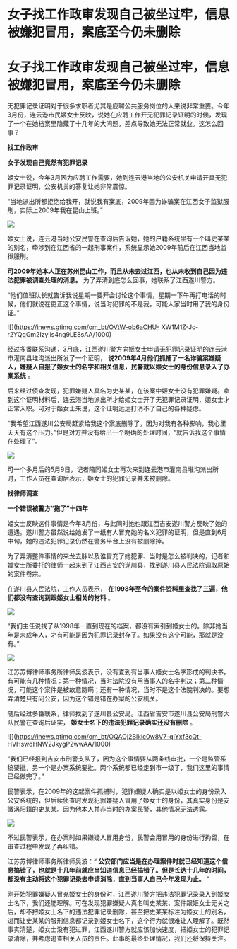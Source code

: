 # 女子找工作政审发现自己被坐过牢，信息被嫌犯冒用，案底至今仍未删除

# 女子找工作政审发现自己被坐过牢，信息被嫌犯冒用，案底至今仍未删除

无犯罪记录证明对于很多求职者尤其是应聘公共服务岗位的人来说非常重要。今年3月份，连云港市民姬女士反映，说她在应聘工作开无犯罪记录证明的时候，发现了一个在她档案里隐藏了十几年的大问题，差点导致她无法正常就业。这怎么回事？

**找工作政审**

**女子发现自己竟然有犯罪记录**

姬女士说，今年3月因为应聘工作需要，她到连云港当地的公安机关申请开具无犯罪记录证明，公安机关的答复让她非常震惊。

“当地派出所都拒绝给我开，就说我有案底，2009年因为诈骗案在江西女子监狱服刑，实际上2009年我在昆山上班。”

![](https://inews.gtimg.com/om_bt/OiaDMOOUreUw9l3XXX6hwUQiIxm6Eta0Bambix35E7rcMAA/1000)

姬女士说，连云港当地公安民警在查询后告诉她，她的户籍系统里有一个叫史某某的别名，牵涉到在江西省的一起刑事案件，系统显示她2009年前后在江西当地监狱服刑。

**可2009年她本人正在苏州昆山工作，而且从未去过江西，也从未收到自己因为违法犯罪被调查处理的消息。** 为了弄清到底怎么回事，她联系了江西遂川警方。

“他们值班队长就告诉我说星期一要开会讨论这个事情，星期一下午再打电话的时候，他们就说在更正这个事情，说当时犯罪的不是我，可能人家当时用了我的身份证。”

![](https://inews.gtimg.com/om_bt/OVtW-ob6aCHU-
XW1M1Z-Jc-r2YQgGm2Izylis4ng9LE8sAA/1000)

经过多番联系沟通，3月底，江西遂川警方向姬女士申请无犯罪记录证明的连云港市灌南县堆沟派出所发了一个证明，
**说2009年4月他们抓捕了一名诈骗案嫌疑人，嫌疑人自报了姬女士的名字和相关信息，民警就以姬女士的身份信息录入了办案系统** 。

后来经过侦查发现，犯罪嫌疑人真名为史某某，在该案中姬女士没有犯罪嫌疑。拿到这个证明材料后，连云港当地派出所才给姬女士开了无犯罪记录证明，姬女士才正常入职。可对于姬女士来说，这个证明远远打消不了自己的各种疑虑。

“我希望江西遂川公安局赶紧给我这个案底删除了，因为对我有各种影响，我心里天天有这个压力。”但是对方并没有给出一个明确的处理时间，“就告诉我这个事情在处理了”。

![](https://inews.gtimg.com/om_bt/OgECnNziJQClklHxVpeGnwvm18PvFOVXcehRj_VvOb3OYAA/1000)

可一个多月后的5月9日，记者陪同姬女士再次来到连云港市灌南县堆沟派出所时，工作人员在查询后表示，姬女士的犯罪记录并未被删除。

**找律师调查**

**一个错误被警方“拖了”十四年**

姬女士反映这件事情是今年3月份，与此同时她也跟江西吉安遂川警方反映了她的遭遇。遂川警方虽然说给她发了一纸有人冒充她的名义犯罪的证明，但是直到6月中旬，她的违法犯罪记录仍然在警务平台上没有被删除掉。

为了弄清整件事情的来龙去脉以及谁冒充了她犯罪、当时是怎么被判决的，记者和姬女士所委托的律师一起来到了江西吉安的遂川县，找到遂川县人民法院调取原始的案件卷宗。

在遂川县人民法院，工作人员表示， **在1998年至今的案件资料里查找了三遍，他们都没有查询到跟姬女士相关的材料** 。

![](https://inews.gtimg.com/om_bt/OUQ3hRJiG7MvEiJSZDtl4FtVC3lj3hvhmCazkVgZUJHzUAA/1000)

“我们主任说找了从1998年一直到现在的档案，都没有索引到姬女士的。除非她当年是未成年人，才有可能是因为犯罪记录封存了。如果没有这个可能，那就是没有。”

![](https://inews.gtimg.com/om_bt/OM2Gd6v24CnSgij4QEYOSv9dIoozz3qx7sBHF4P4nR3sAAA/1000)

江苏苏博律师事务所律师吴波表示，没有查到有当事人姬女士名字形成的判决书，有可能有几种情况：第一种情况，当时法院没有用当事人的名字判决；第二种情况，可能这个案件是被故意隐瞒；还有一种情况，当时不是这个法院判决的。要想弄清楚只有问公安，因为这个错是错在办案的公安机关。

随后经过多番联系，律师找到了遂川县公安局。江西省吉安市遂川县公安局刑警大队民警在查询后证实， **姬女士名下的违法犯罪记录确实还没有删除** 。

![](https://inews.gtimg.com/om_bt/OQAOj2Blklc0w8V7-qIYxf3cQt-
HVHswdHNW2JkygP2wwAA/1000)

“我们已经报到吉安市刑警支队了，因为这个事情要从两条线审批，一个是监管系统要批，另一个是办案系统要批。两个系统都已经走到市一级了，我们这里的事情已经做完了。”

民警表示，在2009年的这起案件抓捕时，犯罪嫌疑人确实是以姬女士的身份录入公安系统的，但后续侦查时发现犯罪嫌疑人冒用了姬女士的身份，其真实身份是安徽涡阳籍的史某某。因为他本人并非当时的办案民警，其他情况无法透露。

![](https://inews.gtimg.com/om_bt/OZQQz9OeKb8w8GAtB5lwDYPeu7wbmdZlbqfz_Jdl4LSYAAA/1000)

不过民警表示，在办案时如果嫌疑人冒用身份，民警会用冒用的身份进行拘留，在审查过程中发现了再纠错。

江苏苏博律师事务所律师吴波：“
**公安部门应当是在办理案件时就已经知道这个信息搞错了，也就是十几年前就应当知道信息已经搞错了。但是长达十几年的时间，都没有主动将这个犯罪记录去申请消除，直到当事人自己今年发现为止。**
”

刚开始犯罪嫌疑人冒充姬女士的身份时，江西遂川警方把违法犯罪记录录入到姬女士名下，我们还能理解。可在发现犯罪嫌疑人真名叫史某某、案件跟姬女士无关之后，却不把姬女士名下的违法犯罪记录删除，甚至把史某某标注为姬女士的别名，进而让史某某的服刑信息都记录到姬女士名下，这个行为就很难让人理解了。既然事实清楚，姬女士没有犯过罪，江西遂川警方就应该加快速度，把姬女士的犯罪记录清除，并考虑追查相关人员的责任。此事的最终处理情况，我们还将保持关注。

